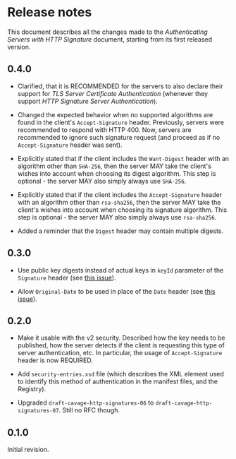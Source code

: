Release notes
=============

This document describes all the changes made to the *Authenticating Servers
with HTTP Signature* document, starting from its first released version.


0.4.0
-----

* Clarified, that it is RECOMMENDED for the servers to also declare their
  support for *TLS Server Certificate Authentication* (whenever they support
  *HTTP Signature Server Authentication*).

* Changed the expected behavior when no supported algorithms are found in the
  client's `Accept-Signature` header. Previously, servers were recommended to
  respond with HTTP 400. Now, servers are recommended to ignore such signature
  request (and proceed as if no `Accept-Signature` header was sent).

* Explicitly stated that if the client includes the `Want-Digest` header with
  an algorithm other than `SHA-256`, then the server MAY take the client's
  wishes into account when choosing its digest algorithm. This step is
  optional - the server MAY also simply always use `SHA-256`.

* Explicitly stated that if the client includes the `Accept-Signature` header
  with an algorithm other than `rsa-sha256`, then the server MAY take the
  client's wishes into account when choosing its signature algorithm. This step
  is optional - the server MAY also simply always use `rsa-sha256`.

* Added a reminder that the `Digest` header may contain multiple digests.


0.3.0
-----

* Use public key digests instead of actual keys in `keyId` parameter of the
  `Signature` header (see
  [this issue](https://github.com/erasmus-without-paper/ewp-specs-sec-cliauth-httpsig/issues/1)).

* Allow `Original-Date` to be used in place of the `Date` header (see
  [this issue](https://github.com/erasmus-without-paper/ewp-specs-sec-srvauth-httpsig/issues/1)).


0.2.0
-----

* Make it usable with the v2 security. Described how the key needs to be
  published, how the server detects if the client is requesting this type of
  server authentication, etc. In particular, the usage of `Accept-Signature`
  header is now REQUIRED.

* Add `security-entries.xsd` file (which describes the XML element used to
  identify this method of authentication in the manifest files, and the
  Registry).

* Upgraded `draft-cavage-http-signatures-06` to
  `draft-cavage-http-signatures-07`. Still no RFC though.


0.1.0
-----

Initial revision.
